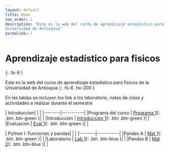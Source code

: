 ```yaml
---
layout: default
title: Home
nav_order: 1
description: "Este es la web del curdo de aprendizaje estadístico para fisicos de la 
Universidad de Antioquia"
permalink: /
---
```


# Aprendizaje estadístico para fisicos
{: .fs-9 }

Este es la web del curso de aprendizaje estadístico para físicos de la 
Universidad de Antioquia
{: .fs-6 .fw-300 }

<!-- [Get started now](#getting-started){: .btn .btn-primary .fs-5 .mb-4 .mb-md-0 .mr-2 } -->
<!-- [Libro guia](https://restrepo.github.io/ComputationalMethods/){: .btn .fs-5 .mb-4 .mb-md-0 } -->


En las tablas se incluyen los link a los laboratorio, notas de clase y actividades a realizar durante el semestre


| Introduccion|  | |
|--------|-----------|
|Programa del curso | [Programa 1](https://github.com/hernansalinas/Curso_aprendizaje_estadistico/blob/main/presentaciones/introduccion/programa.pdf){: .btn .btn-green }| |
|Introducción | [Introducción 1](https://github.com/hernansalinas/Curso_aprendizaje_estadistico){: .btn .btn-green }| |
|Evaluacion | [Eval 1](https://github.com/hernansalinas/Curso_aprendizaje_estadistico/blob/main/presentaciones/introduccion/eval.md){: .btn .btn-green }| |



| Python I: Funciones y pandas|  | |
|--------|-----------|
|Pandas A | [Mat 1](https://colab.research.google.com/github/hernansalinas/Curso_aprendizaje_estadistico/blob/main/Sesiones/Sesion_01a_python_pandas.ipynb){: .btn .btn-green }| |
|Laboratorio | [Lab 1](https://colab.research.google.com/github/hernansalinas/Curso_aprendizaje_estadistico/blob/main/Assesment/Laboratorio_01_pandas.ipynb){: .btn .btn-blue }| |
|Pandas B | [Mat 2](https://colab.research.google.com/github/hernansalinas/Curso_aprendizaje_estadistico/blob/main/Sesiones/Sesion_01b_pandas.ipynb){: .btn .btn-blue }| |
